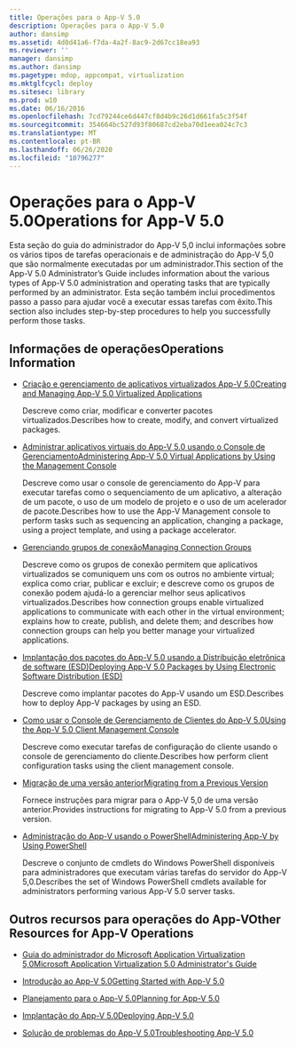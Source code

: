 ```yaml
---
title: Operações para o App-V 5.0
description: Operações para o App-V 5.0
author: dansimp
ms.assetid: 4d0d41a6-f7da-4a2f-8ac9-2d67cc18ea93
ms.reviewer: ''
manager: dansimp
ms.author: dansimp
ms.pagetype: mdop, appcompat, virtualization
ms.mktglfcycl: deploy
ms.sitesec: library
ms.prod: w10
ms.date: 06/16/2016
ms.openlocfilehash: 7cd79244ce6d447cf8d4b9c26d1d661fa5c3f54f
ms.sourcegitcommit: 354664bc527d93f80687cd2eba70d1eea024c7c3
ms.translationtype: MT
ms.contentlocale: pt-BR
ms.lasthandoff: 06/26/2020
ms.locfileid: "10796277"
---
```

# <span data-ttu-id="921b2-103">Operações para o App-V 5.0</span><span class="sxs-lookup"><span data-stu-id="921b2-103">Operations for App-V 5.0</span></span>


<span data-ttu-id="921b2-104">Esta seção do guia do administrador do App-V 5,0 inclui informações sobre os vários tipos de tarefas operacionais e de administração do App-V 5,0 que são normalmente executadas por um administrador.</span><span class="sxs-lookup"><span data-stu-id="921b2-104">This section of the App-V 5.0 Administrator’s Guide includes information about the various types of App-V 5.0 administration and operating tasks that are typically performed by an administrator.</span></span> <span data-ttu-id="921b2-105">Esta seção também inclui procedimentos passo a passo para ajudar você a executar essas tarefas com êxito.</span><span class="sxs-lookup"><span data-stu-id="921b2-105">This section also includes step-by-step procedures to help you successfully perform those tasks.</span></span>

## <span data-ttu-id="921b2-106">Informações de operações</span><span class="sxs-lookup"><span data-stu-id="921b2-106">Operations Information</span></span>


-   [<span data-ttu-id="921b2-107">Criação e gerenciamento de aplicativos virtualizados App-V 5.0</span><span class="sxs-lookup"><span data-stu-id="921b2-107">Creating and Managing App-V 5.0 Virtualized Applications</span></span>](creating-and-managing-app-v-50-virtualized-applications.md)

    <span data-ttu-id="921b2-108">Descreve como criar, modificar e converter pacotes virtualizados.</span><span class="sxs-lookup"><span data-stu-id="921b2-108">Describes how to create, modify, and convert virtualized packages.</span></span>

-   [<span data-ttu-id="921b2-109">Administrar aplicativos virtuais do App-V 5.0 usando o Console de Gerenciamento</span><span class="sxs-lookup"><span data-stu-id="921b2-109">Administering App-V 5.0 Virtual Applications by Using the Management Console</span></span>](administering-app-v-50-virtual-applications-by-using-the-management-console.md)

    <span data-ttu-id="921b2-110">Descreve como usar o console de gerenciamento do App-V para executar tarefas como o sequenciamento de um aplicativo, a alteração de um pacote, o uso de um modelo de projeto e o uso de um acelerador de pacote.</span><span class="sxs-lookup"><span data-stu-id="921b2-110">Describes how to use the App-V Management console to perform tasks such as sequencing an application, changing a package, using a project template, and using a package accelerator.</span></span>

-   [<span data-ttu-id="921b2-111">Gerenciando grupos de conexão</span><span class="sxs-lookup"><span data-stu-id="921b2-111">Managing Connection Groups</span></span>](managing-connection-groups.md)

    <span data-ttu-id="921b2-112">Descreve como os grupos de conexão permitem que aplicativos virtualizados se comuniquem uns com os outros no ambiente virtual; explica como criar, publicar e excluir; e descreve como os grupos de conexão podem ajudá-lo a gerenciar melhor seus aplicativos virtualizados.</span><span class="sxs-lookup"><span data-stu-id="921b2-112">Describes how connection groups enable virtualized applications to communicate with each other in the virtual environment; explains how to create, publish, and delete them; and describes how connection groups can help you better manage your virtualized applications.</span></span>

-   [<span data-ttu-id="921b2-113">Implantação dos pacotes do App-V 5.0 usando a Distribuição eletrônica de software (ESD)</span><span class="sxs-lookup"><span data-stu-id="921b2-113">Deploying App-V 5.0 Packages by Using Electronic Software Distribution (ESD)</span></span>](deploying-app-v-50-packages-by-using-electronic-software-distribution--esd-.md)

    <span data-ttu-id="921b2-114">Descreve como implantar pacotes do App-V usando um ESD.</span><span class="sxs-lookup"><span data-stu-id="921b2-114">Describes how to deploy App-V packages by using an ESD.</span></span>

-   [<span data-ttu-id="921b2-115">Como usar o Console de Gerenciamento de Clientes do App-V 5.0</span><span class="sxs-lookup"><span data-stu-id="921b2-115">Using the App-V 5.0 Client Management Console</span></span>](using-the-app-v-50-client-management-console.md)

    <span data-ttu-id="921b2-116">Descreve como executar tarefas de configuração do cliente usando o console de gerenciamento do cliente.</span><span class="sxs-lookup"><span data-stu-id="921b2-116">Describes how perform client configuration tasks using the client management console.</span></span>

-   [<span data-ttu-id="921b2-117">Migração de uma versão anterior</span><span class="sxs-lookup"><span data-stu-id="921b2-117">Migrating from a Previous Version</span></span>](migrating-from-a-previous-version-app-v-50.md)

    <span data-ttu-id="921b2-118">Fornece instruções para migrar para o App-V 5,0 de uma versão anterior.</span><span class="sxs-lookup"><span data-stu-id="921b2-118">Provides instructions for migrating to App-V 5.0 from a previous version.</span></span>

-   [<span data-ttu-id="921b2-119">Administração do App-V usando o PowerShell</span><span class="sxs-lookup"><span data-stu-id="921b2-119">Administering App-V by Using PowerShell</span></span>](administering-app-v-by-using-powershell.md)

    <span data-ttu-id="921b2-120">Descreve o conjunto de cmdlets do Windows PowerShell disponíveis para administradores que executam várias tarefas do servidor do App-V 5,0.</span><span class="sxs-lookup"><span data-stu-id="921b2-120">Describes the set of Windows PowerShell cmdlets available for administrators performing various App-V 5.0 server tasks.</span></span>






## <span data-ttu-id="921b2-121">Outros recursos para operações do App-V</span><span class="sxs-lookup"><span data-stu-id="921b2-121">Other Resources for App-V Operations</span></span>


-   [<span data-ttu-id="921b2-122">Guia do administrador do Microsoft Application Virtualization 5,0</span><span class="sxs-lookup"><span data-stu-id="921b2-122">Microsoft Application Virtualization 5.0 Administrator's Guide</span></span>](microsoft-application-virtualization-50-administrators-guide.md)

-   [<span data-ttu-id="921b2-123">Introdução ao App-V 5.0</span><span class="sxs-lookup"><span data-stu-id="921b2-123">Getting Started with App-V 5.0</span></span>](getting-started-with-app-v-50--rtm.md)

-   [<span data-ttu-id="921b2-124">Planejamento para o App-V 5.0</span><span class="sxs-lookup"><span data-stu-id="921b2-124">Planning for App-V 5.0</span></span>](planning-for-app-v-50-rc.md)

-   [<span data-ttu-id="921b2-125">Implantação do App-V 5.0</span><span class="sxs-lookup"><span data-stu-id="921b2-125">Deploying App-V 5.0</span></span>](deploying-app-v-50.md)

-   [<span data-ttu-id="921b2-126">Solução de problemas do App-V 5.0</span><span class="sxs-lookup"><span data-stu-id="921b2-126">Troubleshooting App-V 5.0</span></span>](troubleshooting-app-v-50.md)

 

 





